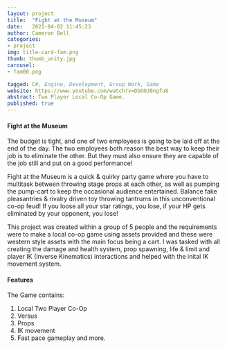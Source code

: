 ```yaml
---
layout: project
title:  "Fight at the Museum"
date:   2021-04-02 11:45:23
author: Cameron Bell
categories:
- project
img: title-card-fam.png
thumb: thumb_unity.jpg
carousel:
- fam00.png

tagged: C#, Engine, Development, Group Work, Game
website: https://www.youtube.com/watch?v=DbOOJ0ngfu8
abstract: Two Player Local Co-Op Game. 
published: true
---
```

#### Fight at the Museum
The budget is tight, and one of two employees is going to be laid off at the end of the day. The two employees both reason the best way to keep their job is to eliminate the other. But they must also ensure they are capable of the job still and put on a good performance!

Fight at the Museum is a quick & quirky party game where you have to multitask between throwing stage props at each other, as well as pumping the pump-cart to keep the occasional audience entertained. Balance fake pleasantries & rivalry driven toy throwing tantrums in this unconventional co-op feud! If you loose all your star ratings, you lose, if your HP gets eliminated by your opponent, you lose!

This project was created within a group of 5 people and the requirements were to make a local co-op game using assets provided and these were western style assets with the main focus being a cart.
I was tasked with all creating the damage and health system, prop spawning, life & limit and player IK (Inverse Kinematics) interactions and helped with the inital IK movement system.
#### Features
The Game contains:
1. Local Two Player Co-Op
2. Versus
3. Props
4. IK movement
5. Fast pace gameplay 
and more.

